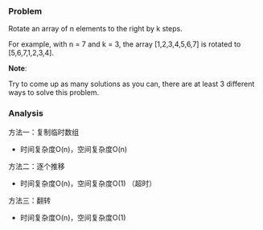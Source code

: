 ### Problem
Rotate an array of n elements to the right by k steps.

For example, with n = 7 and k = 3, the array [1,2,3,4,5,6,7] is rotated to [5,6,7,1,2,3,4].

**Note**:

Try to come up as many solutions as you can, there are at least 3 different ways to solve this problem.


### Analysis
方法一：复制临时数组
- 时间复杂度O(n)，空间复杂度O(n) 

方法二：逐个推移
- 时间复杂度O(n)，空间复杂度O(1) 
（超时）

方法三：翻转
- 时间复杂度O(n)，空间复杂度O(1) 
